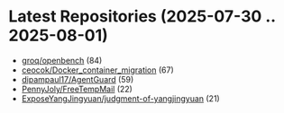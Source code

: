 # Latest Repositories (2025-07-30 .. 2025-08-01)

- [groq/openbench](https://github.com/groq/openbench) (84)
- [ceocok/Docker_container_migration](https://github.com/ceocok/Docker_container_migration) (67)
- [dipampaul17/AgentGuard](https://github.com/dipampaul17/AgentGuard) (59)
- [PennyJoly/FreeTempMail](https://github.com/PennyJoly/FreeTempMail) (22)
- [ExposeYangJingyuan/judgment-of-yangjingyuan](https://github.com/ExposeYangJingyuan/judgment-of-yangjingyuan) (21)
